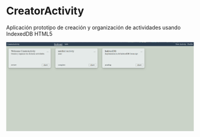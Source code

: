 # CreatorActivity
Aplicación prototipo de creación y organización de actividades usando IndexedDB HTML5

![homepage](createActivity.png)